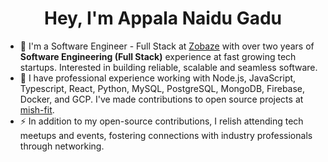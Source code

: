 <h1 align='center'> Hey, I'm Appala Naidu Gadu </h1>

- 🔭 I'm a Software Engineer - Full Stack at [Zobaze](https://zobaze.com) with over two years of **Software Engineering (Full Stack)** experience at fast growing tech startups. Interested in building reliable, scalable and seamless software.
- 🌱 I have professional experience working with  Node.js, JavaScript, Typescript, React, Python, MySQL, PostgreSQL, MongoDB, Firebase, Docker, and GCP. I've made contributions to open source projects at [mish-fit](https://github.com/mish-fit).
- ⚡ In addition to my open-source contributions, I relish attending tech meetups and events, fostering connections with industry professionals through networking.
